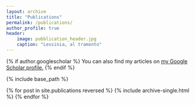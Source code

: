 ```yaml
---
layout: archive
title: "Publications"
permalink: /publications/
author_profile: true
header:
    image: pubblication_header.jpg
    caption: "Lessinia, al tramonto"
---
```



{% if author.googlescholar %}
  You can also find my articles on <u><a href="{{author.googlescholar}}">my Google Scholar profile</a>.</u>
{% endif %}

{% include base_path %}

{% for post in site.publications reversed %}
  {% include archive-single.html %}
{% endfor %}
